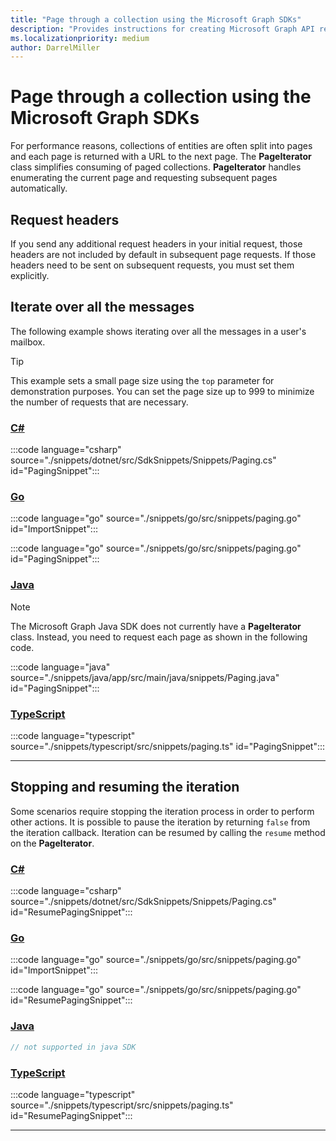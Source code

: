 ```yaml
---
title: "Page through a collection using the Microsoft Graph SDKs"
description: "Provides instructions for creating Microsoft Graph API requests using the Microsoft Graph SDKs."
ms.localizationpriority: medium
author: DarrelMiller
---
```


<!-- markdownlint-disable MD051 -->

# Page through a collection using the Microsoft Graph SDKs

For performance reasons, collections of entities are often split into pages and each page is returned with a URL to the next page. The **PageIterator** class simplifies consuming of paged collections. **PageIterator** handles enumerating the current page and requesting subsequent pages automatically.

## Request headers

If you send any additional request headers in your initial request, those headers are not included by default in subsequent page requests. If those headers need to be sent on subsequent requests, you must set them explicitly.

## Iterate over all the messages

The following example shows iterating over all the messages in a user's mailbox.

> [!TIP]
> This example sets a small page size using the `top` parameter for demonstration purposes. You can set the page size up to 999 to minimize the number of requests that are necessary.

### [C#](#tab/csharp)

:::code language="csharp" source="./snippets/dotnet/src/SdkSnippets/Snippets/Paging.cs" id="PagingSnippet":::

### [Go](#tab/go)

:::code language="go" source="./snippets/go/src/snippets/paging.go" id="ImportSnippet":::

:::code language="go" source="./snippets/go/src/snippets/paging.go" id="PagingSnippet":::

### [Java](#tab/java)

> [!NOTE]
> The Microsoft Graph Java SDK does not currently have a **PageIterator** class. Instead, you need to request each page as shown in the following code.

:::code language="java" source="./snippets/java/app/src/main/java/snippets/Paging.java" id="PagingSnippet":::

### [TypeScript](#tab/typescript)

:::code language="typescript" source="./snippets/typescript/src/snippets/paging.ts" id="PagingSnippet":::

---

## Stopping and resuming the iteration

Some scenarios require stopping the iteration process in order to perform other actions. It is possible to pause the iteration by returning `false` from the iteration callback. Iteration can be resumed by calling the `resume` method on the **PageIterator**.

<!-- markdownlint-disable MD024 -->
### [C#](#tab/csharp)

:::code language="csharp" source="./snippets/dotnet/src/SdkSnippets/Snippets/Paging.cs" id="ResumePagingSnippet":::

### [Go](#tab/go)

:::code language="go" source="./snippets/go/src/snippets/paging.go" id="ImportSnippet":::

:::code language="go" source="./snippets/go/src/snippets/paging.go" id="ResumePagingSnippet":::

### [Java](#tab/java)

```java
// not supported in java SDK
```

### [TypeScript](#tab/typescript)

:::code language="typescript" source="./snippets/typescript/src/snippets/paging.ts" id="ResumePagingSnippet":::

---
<!-- markdownlint-enable MD024 -->
